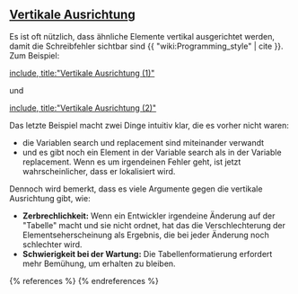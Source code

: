 ## [Vertikale Ausrichtung](#alignment)

Es ist oft nützlich, dass  ähnliche Elemente vertikal  ausgerichtet werden, 
damit die Schreibfehler sichtbar sind {{ "wiki:Programming_style" | cite }}.
Zum Beispiel:

[include, title:"Vertikale Ausrichtung (1)"](../../code_examples/alignment_1.cpp)

und

[include, title:"Vertikale Ausrichtung (2)"](../../code_examples/alignment_2.cpp)

Das letzte Beispiel macht zwei Dinge intuitiv klar, die es vorher nicht waren:

* die Variablen search und replacement sind miteinander verwandt
* und es gibt noch ein Element  in der Variable search als in der Variable
replacement. Wenn es um irgendeinen Fehler geht, ist jetzt wahrscheinlicher, 
dass er lokalisiert wird. 

Dennoch wird bemerkt, dass es viele Argumente gegen die vertikale Ausrichtung
gibt, wie:

* **Zerbrechlichkeit:** Wenn ein Entwickler irgendeine Änderung auf der 
"Tabelle" macht und sie nicht ordnet, hat das die Verschlechterung der
Elementseherscheinung als Ergebnis, die bei jeder Änderung noch schlechter
wird. 
* **Schwierigkeit bei der Wartung:** Die Tabellenformatierung erfordert mehr Bemühung, um erhalten zu bleiben.

{% references %} {% endreferences %}
